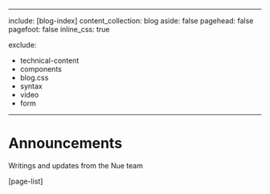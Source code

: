
---
include: [blog-index]
content_collection: blog
aside: false
pagehead: false
pagefoot: false
inline_css: true

exclude:
  - technical-content
  - components
  - blog.css
  - syntax
  - video
  - form
---


# Announcements
Writings and updates from the Nue team

[page-list]